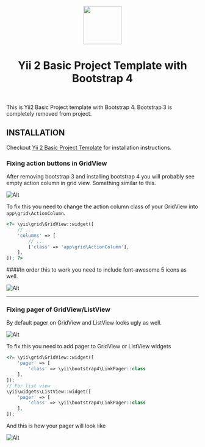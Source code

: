 <p align="center">
    <a href="https://github.com/yiisoft" target="_blank">
        <img src="https://avatars0.githubusercontent.com/u/993323" height="100px">
    </a>
    <h1 align="center">Yii 2 Basic Project Template with Bootstrap 4</h1>
    <br>
</p>

This is Yii2 Basic Project template with Bootstrap 4.
Bootstrap 3 is completely removed from project.

INSTALLATION
------------

Checkout [Yii 2 Basic Project Template](https://github.com/yiisoft/yii2-app-basic) for installation instructions.

### Fixing action buttons in GridView
After removing bootstrap 3 and installing bootstrap 4 you will probably see empty
action column in grid view.
Something similar to this.

![Alt](https://i.imgur.com/xVg5Ec5.jpg)

To fix this you need to change the action column class of your GridView into `app\grid\ActionColumn`.

```php
<?= \yii\grid\GridView::widget([
    // ...
    'columns' => [
        // ...
        ['class' => 'app\grid\ActionColumn'],
    ],
]); ?>
```
####In order this to work you need to include font-awesome 5 icons as well.


![Alt](https://i.imgur.com/PNS6PBA.jpg)

------

### Fixing pager of GridView/ListView

By default pager on GridView and ListView looks ugly as well.

![Alt](https://i.imgur.com/4dAgsBu.jpg)

To fix this you need to add pager to GridView or ListView widgets

```php
<?= \yii\grid\GridView::widget([
    'pager' => [
        'class' => \yii\bootstrap4\LinkPager::class
    ],
]);
// For list view
\yii\widgets\ListView::widget([
    'pager' => [
        'class' => \yii\bootstrap4\LinkPager::class
    ],
]);
```

And this is how your pager will look like

![Alt](https://i.imgur.com/WuvzRoj.jpg)


